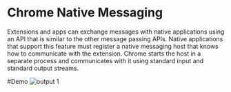 # Chrome Native Messaging
Extensions and apps can exchange messages with native applications using an API that is similar to the other message passing APIs. Native applications that support this feature must register a native messaging host that knows how to communicate with the extension. Chrome starts the host in a separate process and communicates with it using standard input and standard output streams.

#Demo
![output 1](https://user-images.githubusercontent.com/83909096/185904206-bf039e76-3bab-489e-b196-fa8653fe830a.gif)
